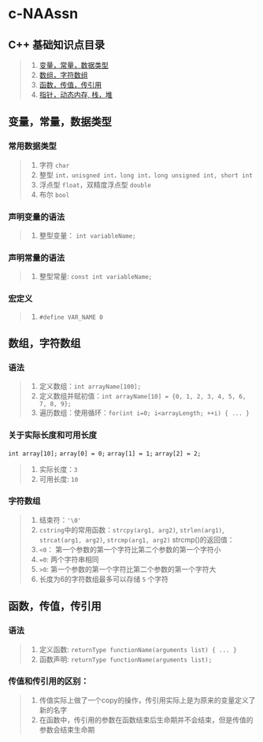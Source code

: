 # c-NAAssn

## C++ 基础知识点目录
> 1. [变量，常量，数据类型](#variable)
> 2. [数组，字符数组](#array)
> 3. [函数，传值，传引用](#function)
> 4. [指针，动态内存, 栈，堆](#pointer)






<a name="variable"></a>

## 变量，常量，数据类型

### 常用数据类型
> 1. 字符 ```char```
> 2. 整型 ```int，unisgned int，long int，long unsigned int, short int```
> 3. 浮点型 ```float```，双精度浮点型 ```double```
> 4. 布尔 ```bool```

### 声明变量的语法
> 1. 整型变量： ```int variableName;```

### 声明常量的语法
> 1. 整型常量: ```const int variableName;```

### 宏定义
> 1. ```#define VAR_NAME 0```

<a name="array"></a>

## 数组，字符数组

### 语法
> 1. 定义数组：```int arrayName[100];```
> 2. 定义数组并赋初值：```int arrayName[10] = {0, 1, 2, 3, 4, 5, 6, 7, 8, 9};```
> 3. 遍历数组：使用循环：```for(int i=0; i<arrayLength; ++i) { ... }```

### 关于实际长度和可用长度
```int array[10];```
```array[0] = 0;```
```array[1] = 1;```
```array[2] = 2;```
> 1. 实际长度：```3```
> 2. 可用长度: ```10```

### 字符数组
> 1. 结束符：```'\0'```
> 2. ```cstring```中的常用函数：```strcpy(arg1, arg2)```, ```strlen(arg1)```, ```strcat(arg1, arg2)```, ```strcmp(arg1, arg2)```
strcmp()的返回值：
> 3. ```<0```： 第一个参数的第一个字符比第二个参数的第一个字符小
> 4. ```=0```:  两个字符串相同
> 5. ```>0```:  第一个参数的第一个字符比第二个参数的第一个字符大
> 6. 长度为6的字符数组最多可以存储 ```5``` 个字符


<a name="function"></a>

## 函数，传值，传引用

### 语法
> 1. 定义函数: ```returnType functionName(arguments list) { ... }```
> 2. 函数声明: ```returnType functionName(arguments list);```

### 传值和传引用的区别：

> 1. 传值实际上做了一个copy的操作，传引用实际上是为原来的变量定义了新的名字
> 2. 在函数中，传引用的参数在函数结束后生命期并不会结束，但是传值的参数会结束生命期

